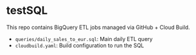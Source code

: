 # testSQL

This repo contains BigQuery ETL jobs managed via GitHub + Cloud Build.

- `queries/daily_sales_to_eur.sql`: Main daily ETL query
- `cloudbuild.yaml`: Build configuration to run the SQL
